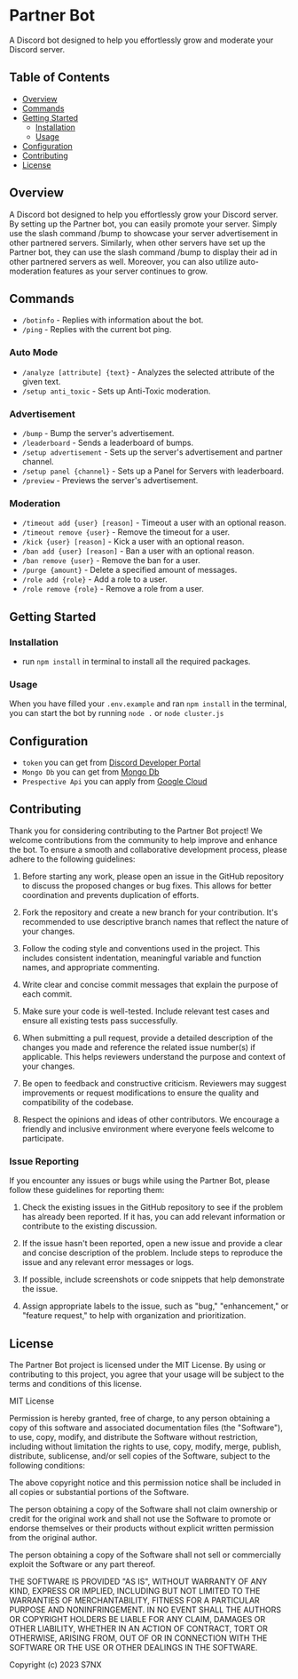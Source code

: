 # Partner Bot

A Discord bot designed to help you effortlessly grow and moderate your Discord server.

## Table of Contents

- [Overview](#overview)
- [Commands](#commands)
- [Getting Started](#getting-started)
  - [Installation](#installation)
  - [Usage](#usage)
- [Configuration](#configuration)
- [Contributing](#contributing)
- [License](#license)

## Overview

A Discord bot designed to help you effortlessly grow your Discord server. By setting up the Partner bot, you can easily promote your server. Simply use the slash command /bump to showcase your server advertisement in other partnered servers. Similarly, when other servers have set up the Partner bot, they can use the slash command /bump to display their ad in other partnered servers as well. Moreover, you can also utilize auto-moderation features as your server continues to grow.

## Commands

- `/botinfo` - Replies with information about the bot.
- `/ping` - Replies with the current bot ping.

### Auto Mode

- `/analyze [attribute] {text}` - Analyzes the selected attribute of the given text.
- `/setup anti_toxic` - Sets up Anti-Toxic moderation.

### Advertisement

- `/bump` - Bump the server's advertisement.
- `/leaderboard` - Sends a leaderboard of bumps.
- `/setup advertisement` - Sets up the server's advertisement and partner channel.
- `/setup panel {channel}` - Sets up a Panel for Servers with leaderboard.
- `/preview` - Previews the server's advertisement.

### Moderation

- `/timeout add {user} [reason]` - Timeout a user with an optional reason.
- `/timeout remove {user}` - Remove the timeout for a user.
- `/kick {user} [reason]` - Kick a user with an optional reason.
- `/ban add {user} [reason]` - Ban a user with an optional reason.
- `/ban remove {user}` - Remove the ban for a user.
- `/purge {amount}` - Delete a specified amount of messages.
- `/role add {role}` - Add a role to a user.
- `/role remove {role}` - Remove a role from a user.

## Getting Started

### Installation

- run `npm install` in terminal to install all the required packages.

### Usage

When you have filled your `.env.example` and ran `npm install` in the terminal, you can start the bot by running `node .` or `node cluster.js`

## Configuration

- `token` you can get from [Discord Developer Portal](https://discord.com/developers/applications)
- `Mongo Db` you can get from [Mongo Db](https://cloud.mongodb.com/)
- `Prespective Api` you can apply from [Google Cloud](https://developers.google.com/codelabs/setup-perspective-api)

## Contributing

Thank you for considering contributing to the Partner Bot project! We welcome contributions from the community to help improve and enhance the bot. To ensure a smooth and collaborative development process, please adhere to the following guidelines:

1. Before starting any work, please open an issue in the GitHub repository to discuss the proposed changes or bug fixes. This allows for better coordination and prevents duplication of efforts.

2. Fork the repository and create a new branch for your contribution. It's recommended to use descriptive branch names that reflect the nature of your changes.

3. Follow the coding style and conventions used in the project. This includes consistent indentation, meaningful variable and function names, and appropriate commenting.

4. Write clear and concise commit messages that explain the purpose of each commit.

5. Make sure your code is well-tested. Include relevant test cases and ensure all existing tests pass successfully.

6. When submitting a pull request, provide a detailed description of the changes you made and reference the related issue number(s) if applicable. This helps reviewers understand the purpose and context of your changes.

7. Be open to feedback and constructive criticism. Reviewers may suggest improvements or request modifications to ensure the quality and compatibility of the codebase.

8. Respect the opinions and ideas of other contributors. We encourage a friendly and inclusive environment where everyone feels welcome to participate.

### Issue Reporting

If you encounter any issues or bugs while using the Partner Bot, please follow these guidelines for reporting them:

1. Check the existing issues in the GitHub repository to see if the problem has already been reported. If it has, you can add relevant information or contribute to the existing discussion.

2. If the issue hasn't been reported, open a new issue and provide a clear and concise description of the problem. Include steps to reproduce the issue and any relevant error messages or logs.

3. If possible, include screenshots or code snippets that help demonstrate the issue.

4. Assign appropriate labels to the issue, such as "bug," "enhancement," or "feature request," to help with organization and prioritization.

## License

The Partner Bot project is licensed under the MIT License. By using or contributing to this project, you agree that your usage will be subject to the terms and conditions of this license.

MIT License

Permission is hereby granted, free of charge, to any person obtaining a copy of this software and associated documentation files (the "Software"), to use, copy, modify, and distribute the Software without restriction, including without limitation the rights to use, copy, modify, merge, publish, distribute, sublicense, and/or sell copies of the Software, subject to the following conditions:

The above copyright notice and this permission notice shall be included in all copies or substantial portions of the Software.

The person obtaining a copy of the Software shall not claim ownership or credit for the original work and shall not use the Software to promote or endorse themselves or their products without explicit written permission from the original author.

The person obtaining a copy of the Software shall not sell or commercially exploit the Software or any part thereof.

THE SOFTWARE IS PROVIDED "AS IS", WITHOUT WARRANTY OF ANY KIND, EXPRESS OR IMPLIED, INCLUDING BUT NOT LIMITED TO THE WARRANTIES OF MERCHANTABILITY, FITNESS FOR A PARTICULAR PURPOSE AND NONINFRINGEMENT. IN NO EVENT SHALL THE AUTHORS OR COPYRIGHT HOLDERS BE LIABLE FOR ANY CLAIM, DAMAGES OR OTHER LIABILITY, WHETHER IN AN ACTION OF CONTRACT, TORT OR OTHERWISE, ARISING FROM, OUT OF OR IN CONNECTION WITH THE SOFTWARE OR THE USE OR OTHER DEALINGS IN THE SOFTWARE.

Copyright (c) 2023 S7NX
